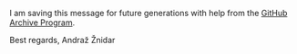 I am saving this message for future generations with help from the [GitHub Archive Program](https://archiveprogram.github.com/ "GitHub Archive Program | The GitHub Archive Program will safely story every public GitHub repo for 1,000 years in the Arctic World Archive in Svalbard, Norway.").

Best regards,
Andraž Žnidar
